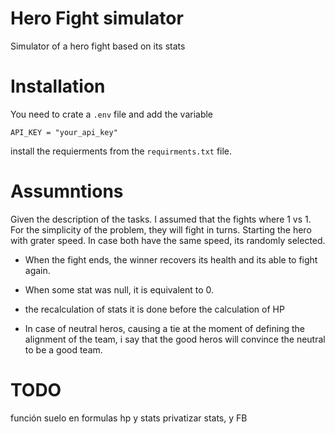 # Hero Fight simulator
Simulator of a hero fight based on its stats
# Installation

You need to crate a ```.env``` file and add the variable 

``` API_KEY = "your_api_key" ```

install the requierments from the ```requirments.txt``` file.

# Assumntions

Given the description of the tasks. I assumed that the fights where 1 vs 1. For the simplicity of the problem, they will fight in turns. Starting the hero with grater speed. In case both have the same speed, its randomly selected.

- When the fight ends, the winner recovers its health and its able to fight again.

- When some stat was null, it is equivalent to 0.

- the recalculation of stats it is done before the calculation of HP

- In case of neutral heros, causing a tie at the moment of defining the alignment of the team, i say that the good heros will convince the neutral to be a good team. 


# TODO
función suelo en formulas hp y stats
privatizar stats, y FB

